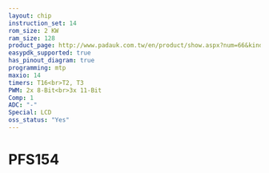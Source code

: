 ```yaml
---
layout: chip
instruction_set: 14
rom_size: 2 KW
ram_size: 128
product_page: http://www.padauk.com.tw/en/product/show.aspx?num=66&kind=42
easypdk_supported: true
has_pinout_diagram: true
programming: mtp
maxio: 14
timers: T16<br>T2, T3
PWM: 2x 8-Bit<br>3x 11-Bit
Comp: 1
ADC: "-"
Special: LCD
oss_status: "Yes"
---
```


# PFS154
